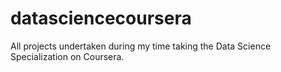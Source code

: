 # datasciencecoursera
All projects undertaken during my time taking the Data Science Specialization on Coursera.
